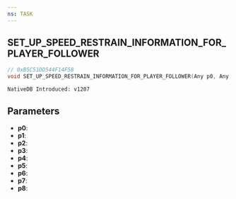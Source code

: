 ```yaml
---
ns: TASK
---
```

## SET_UP_SPEED_RESTRAIN_INFORMATION_FOR_PLAYER_FOLLOWER

```c
// 0xB5C51DD544F14F58
void SET_UP_SPEED_RESTRAIN_INFORMATION_FOR_PLAYER_FOLLOWER(Any p0, Any p1, Any p2, Any p3, Any p4, Any p5, Any p6, Any p7, Any p8);
```

```
NativeDB Introduced: v1207
```

## Parameters
* **p0**:
* **p1**:
* **p2**:
* **p3**:
* **p4**:
* **p5**:
* **p6**:
* **p7**:
* **p8**:

